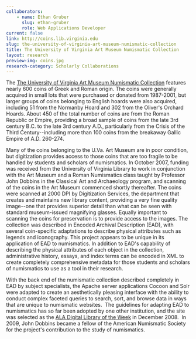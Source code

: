 ```yaml
---
collaborators:
	- name: Ethan Gruber
	  slug: ethan-gruber
	  role: Web Applications Developer
current: false
link: http://coins.lib.virginia.edu
slug: the-university-of-virginia-art-museum-numismatic-collection
title: The University of Virginia Art Museum Numismatic Collection
layout: research
preview-img: coins.jpg
research-category: Scholarly Collaborations
---
```


The [The University of Virginia Art Museum Numismatic Collection](http://coins.lib.virginia.edu) features nearly 600 coins of Greek and Roman origin. The coins were generally acquired in small lots that were purchased or donated from 1987-2001, but larger groups of coins belonging to English hoards were also acquired, including 51 from the Normanby Hoard and 302 from the Oliver's Orchard Hoards. About 450 of the total number of coins are from the Roman Republic or Empire, providing a broad sample of coins from the late 3rd century B.C. to the late 3rd century A.D., particularly from the Crisis of the Third Century--including more than 100 coins from the breakaway Gallic Empire of A.D. 260-274.

Many of the coins belonging to the U.Va. Art Museum are in poor condition, but digitization provides access to those coins that are too fragile to be handled by students and scholars of numismatics. In October 2007, funding was received from the University of Virginia Library to work in conjunction with the Art Museum and a Roman Numismatics class taught by Professor John Dobbins in the Classical Art and Archaeology program, and scanning of the coins in the Art Museum commenced shortly thereafter. The coins were scanned at 2000 DPI by Digitization Services, the department that creates and maintains new library content, providing a very fine quality image--one that provides superior detail than what can be seen with standard museum-issued magnifying glasses. Equally important to scanning the coins for preservation is to provide access to the images. The collection was described in Encoded Archival Description (EAD), with several coin-specific adaptations to describe physical attributes such as legends and iconography. This project appears to be unique in its application of EAD to numismatics. In addition to EAD's capability of describing the physical attributes of each object in the collection, administrative history, essays, and index terms can be encoded in XML to create completely comprehensive metadata for those students and scholars of numismatics to use as a tool in their research.

With the back end of the numismatic collection described completely in EAD by subject specialists, the Apache server applications Cocoon and Solr were adapted to create an aesthetically pleasing interface with the ability to conduct complex faceted queries to search, sort, and browse data in ways that are unique to numismatic websites.  The guidelines for adapting EAD to numismatics has so far been adopted by one other institution, and the site was selected as the [ALA Digital Library of the Week](http://www.ilovelibraries.ala.org/diglibweekly/?p=60) in December 2008.  In 2009, John Dobbins became a fellow of the American Numismatic Society for the project's contribution to the study of numismatics.
